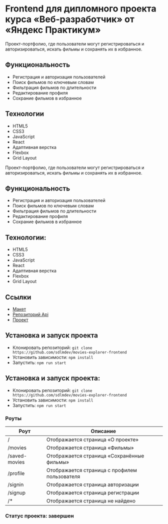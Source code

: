 # Frontend для дипломного проекта курса «Веб-разработчик» от «Яндекс Практикум»

Проект-портфолио, где пользователи могут регистрироваться и авторизироваться, искать фильмы и сохранять их в избранное.

## Функциональность

* Регистрация и авторизация пользователей
* Поиск фильмов по ключевым словам
* Фильтрация фильмов по длительности
* Редактирование профиля
* Сохрание фильмов в избранное

## Технологии

* HTML5
* CSS3
* JavaScript
* React
* Адаптивная верстка
* Flexbox
* Grid Layout

Проект-портфолио, где пользователи могут регистрироваться и авторизироваться, искать фильмы и сохранять их в избранное.

## Функциональность
* Регистрация и авторизация пользователей
* Поиск фильмов по ключевым словам
* Фильтрация фильмов по длительности
* Редактирование профиля
* Сохрание фильмов в избранное

## Технологии:
* HTML5
* CSS3
* JavaScript
* React
* Адаптивная верстка
* Flexbox
* Grid Layout

## Ссылки

* [Макет](https://www.figma.com/file/QPOwI2AgQe2uRB7UzNfUy1/Diploma?type=design&node-id=932-3407&t=9HYdW2QUldFwAG1s-0)
* [Репозиторий Api](https://github.com/sdlmdev/movies-explorer-api)
* [Проект](http://movies.sdlmdev.site)

## Установка и запуск проекта

* Клонировать репозиторий: `git clone https://github.com/sdlmdev/movies-explorer-frontend`
* Установить зависимости: `npm install`
* Запустить: `npm run start`

## Установка и запуск проекта:
* Клонировать репозиторий: `git clone https://github.com/sdlmdev/movies-explorer-frontend`
* Установить зависимости: `npm install`
* Запустить: `npm run start`

### Роуты

<table>
  <thead>
    <tr>
      <th>Роут</th>
      <th>Описание</th>
    </tr>
  </thead>
  <tbody>
    <tr>
      <td>/</td>
      <td>Отображается страница «О проекте»</td>
    </tr>
    <tr>
      <td>/movies</td>
      <td>Отображается страница «Фильмы»</td>
    </tr>
    <tr>
      <td>/saved-movies</td>
      <td>Отображается страница «Сохранённые фильмы»</td>
    </tr>
    <tr>
      <td>/profile</td>
      <td>Отображается страница с профилем пользователя</td>
    </tr>
    <tr>
      <td>/signin</td>
      <td>Отображается страница авторизации</td>
    </tr>
    <tr>
      <td>/signup</td>
      <td>Отображается страница регистрации</td>
    </tr>
    <tr>
      <td>/*</td>
      <td>Отображается страница не найдено</td>
    </tr>
  </tbody>
</table>

### Статус проекта: завершен
